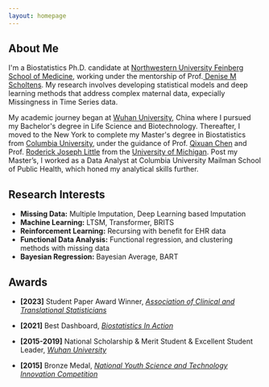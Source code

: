 ```yaml
---
layout: homepage
---
```


## About Me

I'm a Biostatistics Ph.D. candidate at <a href="https://www.feinberg.northwestern.edu/" target="_blank"> Northwestern University Feinberg School of Medicine</a>, working under the mentorship of Prof.<a href="https://www.preventivemedicine.northwestern.edu/faculty/profile.html?xid=16163" target="_blank"> Denise M Scholtens</a>. My research involves developing statistical models and deep learning methods that address complex maternal data, expecially Missingness in Time Series data.

My academic journey began at <a href="https://www.whu.edu.cn/" target = "_blank"> Wuhan University</a>, China where I pursued my Bachelor's degree in Life Science and Biotechnology. Thereafter, I moved to the New York to complete my Master's degree in Biostatistics from <a href="https://www.publichealth.columbia.edu/academics/departments/biostatistics" target = "_blank"> Columbia University</a>, under the guidance of Prof. <a href= "https://www.publichealth.columbia.edu/profile/qixuan-chen-phd" target = "_blank"> Qixuan Chen</a> and Prof. <a href= "https://sph.umich.edu/faculty-profiles/little-roderick.html" target = "_blank"> Roderick Joseph Little</a> from the <a href= "https://sph.umich.edu/" target = "_blank"> University of Michigan</a>. Post my Master’s, I worked as a Data Analyst at Columbia University Mailman School of Public Health, which honed my analytical skills further. 

## Research Interests
- **Missing Data:** Multiple Imputation, Deep Learning based Imputation
- **Machine Learning:** LTSM, Transformer, BRITS
- **Reinforcement Learning:** Recursing with benefit for EHR data
- **Functional Data Analysis:** Functional regression, and clustering methods with missing data
- **Bayesian Regression:** Bayesian Average, BART


## Awards
- **[2023]** Student Paper Award Winner, <a href="https://www.actstat.org/" target="_blank">*Association of Clinical and Translational Statisticians*</a>

- **[2021]** Best Dashboard, <a href="https://www.publichealth.columbia.edu/academics/departments/biostatistics/research/biostatistics-action" target="_blank">*Biostatistics In Action*</a>

- **[2015-2019]** National Scholarship & Merit Student & Excellent Student Leader, <a href="https://www.whu.edu.cn/" target="_blank">*Wuhan University*</a>

- **[2015]** Bronze Medal, <a href="https://cyscc.org/castic/#/home" target="_blank">*National Youth Science and Technology Innovation Competition*</a>
